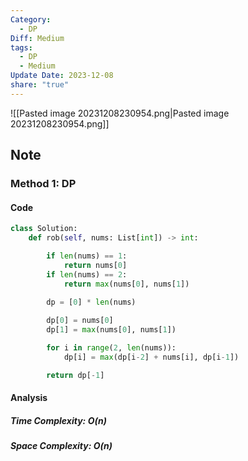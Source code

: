 ```yaml
---
Category:
  - DP
Diff: Medium
tags:
  - DP
  - Medium
Update Date: 2023-12-08
share: "true"
---
```


![[Pasted image 20231208230954.png|Pasted image 20231208230954.png]]
## Note
### Method 1: DP

#### Code
```python
class Solution:
    def rob(self, nums: List[int]) -> int:

        if len(nums) == 1:
            return nums[0]
        if len(nums) == 2:
            return max(nums[0], nums[1])
            
        dp = [0] * len(nums)

        dp[0] = nums[0]
        dp[1] = max(nums[0], nums[1])

        for i in range(2, len(nums)):
            dp[i] = max(dp[i-2] + nums[i], dp[i-1])

        return dp[-1]
```
#### Analysis
##### Time Complexity: $O(n)$
##### Space Complexity: $O(n)$

